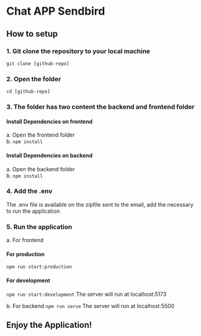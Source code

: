 # Chat APP Sendbird

## How to setup
### 1. Git clone the repository to your local machine<br>
<code>git clone [github-repo]</code>

### 2. Open the folder<br>
<code>cd [github-repo]</code>

### 3. The folder has two content the backend and frontend folder
#### Install Dependencies on frontend
a. Open the frontend folder<br>
b. <code>npm install</code>

#### Install Dependencies on backend
a. Open the backend folder<br>
b. <code>npm install</code>

### 4. Add the .env
The .env file is available on the zipfile sent to the email, add the necessary to run the application

### 5. Run the application
a. For frontend
#### For production
<code>npm run start:production</code>

#### For development
<code>npm run start:development</code>
The server will run at localhost:5173

b. For backend
<code>npm run serve</code>
The server will run at localhost:5500


## Enjoy the Application!
